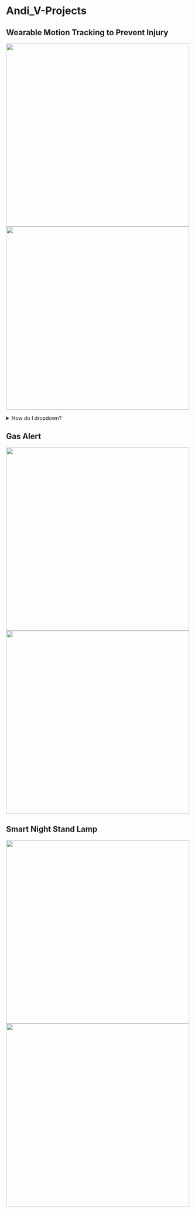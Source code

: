 # Andi_V-Projects

## Wearable Motion Tracking to Prevent Injury

<img src="README_Images/Wearable_Git.gif" width ="500" > <img src="README_Images/Wearable_Git.gif" width ="500" >
<details>
<summary>How do I dropdown?</summary>
<br>
This is how you dropdown.
</details>


## Gas Alert

<img src="README_Images/Wearable_Git.gif" width ="500" > <img src="README_Images/Wearable_Git.gif" width ="500" >




## Smart Night Stand Lamp

<img src="README_Images/Wearable_Git.gif" width ="500" > <img src="README_Images/Wearable_Git.gif" width ="500" >
